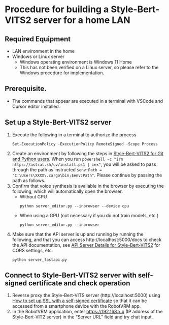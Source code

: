 # Procedure for building a Style-Bert-VITS2 server for a home LAN

## Required Equipment

- LAN environment in the home
- Windows or Linux server
  - Windows operating environment is Windows 11 Home
  - This has not been verified on a Linux server, so please refer to the Windows procedure for implementation.

## Prerequisite.

- The commands that appear are executed in a terminal with VSCode and Cursor editor installed.

## Set up a Style-Bert-VITS2 server

1. Execute the following in a terminal to authorize the process
   ```
   Set-ExecutionPolicy -ExecutionPolicy RemoteSigned -Scope Process
   ```
1. Create an environment by following the steps in [Style-Bert-VITS2 for Git and Python users](https://github.com/litagin02/Style-Bert-VITS2?tab=readme-ov-file#git%E3%82%84python%E4%BD%BF%E3%81%88%E3%82%8B%E4%BA%BA).
   When you run `powershell -c "irm https://astral.sh/uv/install.ps1 | iex"`, you will be asked to pass through the path as instructed `$env:Path = "C:\Users\XXXX\.cargo\bin;$env:Path"`. Please continue by passing the path as follows.
1. Confirm that voice synthesis is available in the browser by executing the following, which will automatically open the browser.
   - Without GPU
     ```
     python server_editor.py --inbrowser --device cpu
     ```
   - When using a GPU (not necessary if you do not train models, etc.)
     ```
     python server_editor.py --inbrowser
     ```
1. Make sure that the API server is up and running by running the following, and that you can access http://localhost:5000/docs to check the API documentation, see [API Server Details for Style-Bert-VITS2](https://github.com/litagin02/Style-Bert-VITS2?tab=readme-ov-file#api-server) for CORS settings, etc.
   ```
   python server_fastapi.py
   ```

## Connect to Style-Bert-VITS2 server with self-signed certificate and check operation

1. Reverse proxy the Style-Bert-VITS server (http://localhost:5000) using [How to set up SSL with a self-signed certificate](./self_signed_cert_ssl.md) so that it can be accessed from a smartphone device with the RobotVRM app.
1. In the RobotVRM application, enter https://192.168.x.x (IP address of the Style-Bert-VIT2 server) in the “Server URL” field and try chat input.
